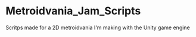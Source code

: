 # Metroidvania_Jam_Scripts
Scritps made for a 2D metroidvania I'm making with the Unity game engine
